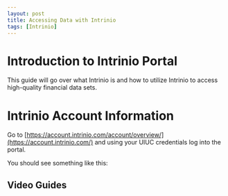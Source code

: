 ```yaml
---
layout: post
title: Accessing Data with Intrinio
tags: [Intrinio]
---
```


# Introduction to Intrinio Portal

This guide will go over what Intrinio is and how to utilize Intrinio to access high-quality financial data sets.




# Intrinio Account Information

Go to [https://account.intrinio.com/account/overview/](https://account.intrinio.com/) and using your UIUC credentials log into the portal.

You should see something like this:



## Video Guides 


